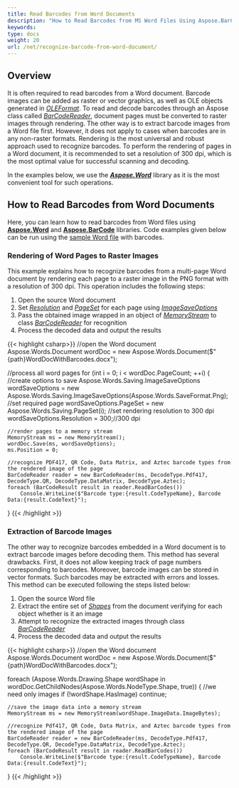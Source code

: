 ```yaml
---
title: Read Barcodes from Word Documents
description: "How to Read Barcodes from MS Word Files Using Aspose.BarCode and Aspose.Words for .NET"
keywords:
type: docs
weight: 20
url: /net/recognize-barcode-from-word-document/
---
```

## **Overview**
It is often required to read barcodes from a Word document. Barcode images can be added as raster or vector graphics, as well as OLE objects generated in [*OLEFormat*](https://docs.microsoft.com/office/vba/api/word.oleformat). To read and decode barcodes through an Aspose class called [*BarCodeReader*](https://apireference.aspose.com/barcode/net/aspose.barcode.barcoderecognition/barcodereader), document pages must be converted to raster images through rendering. The other way is to extract barcode images from a Word file first. However, it does not apply to cases when barcodes are in any non-raster formats. Rendering is the most universal and robust approach used to recognize barcodes. To perform the rendering of pages in a Word document, it is recommended to set a resolution of 300 dpi, which is the most optimal value for successful scanning and decoding.

In the examples below, we use the [***Aspose.Word***](https://products.aspose.com/words/net/) library as it is the most convenient tool for such operations.
  
## **How to Read Barcodes from Word Documents**
Here, you can learn how to read barcodes from Word files using [**Aspose.Word**](https://reference.aspose.com/words/net/) and [**Aspose.BarCode**](https://reference.aspose.com/barcode/net/) libraries. Code examples given below can be run using the [sample Word file](worddocwithbarcodes.docx) with barcodes.

### **Rendering of Word Pages to Raster Images**

This example explains how to recognize barcodes from a multi-page Word document by rendering each page to a raster image in the PNG format with a resolution of 300 dpi. This operation includes the following steps:
1.	Open the source Word document
2.	Set [*Resolution*](https://apireference.aspose.com/barcode/net/aspose.barcode.generation/basegenerationparameters/properties/resolution) and [*PageSet*](https://apireference.aspose.com/words/net/aspose.words.saving/pageset) for each page using [*ImageSaveOptions*](https://apireference.aspose.com/words/net/aspose.words.saving/imagesaveoptions)
3.	Pass the obtained image wrapped in an object of [*MemoryStream*](https://docs.microsoft.com/dotnet/api/system.io.memorystream) to class [*BarCodeReader*](https://apireference.aspose.com/barcode/net/aspose.barcode.barcoderecognition/barcodereader) for recognition
4.	Process the decoded data and output the results  
  
{{< highlight csharp>}}
//open the Word document
Aspose.Words.Document wordDoc = new Aspose.Words.Document($"{path}WordDocWithBarcodes.docx");

//process all word pages
for (int i = 0; i < wordDoc.PageCount; ++i)
{
    //create options to save
    Aspose.Words.Saving.ImageSaveOptions wordSaveOptions = new Aspose.Words.Saving.ImageSaveOptions(Aspose.Words.SaveFormat.Png);
    //set required page
    wordSaveOptions.PageSet = new Aspose.Words.Saving.PageSet(i);
    //set rendering resolution to 300 dpi
    wordSaveOptions.Resolution = 300;//300 dpi

    //render pages to a memory stream
    MemoryStream ms = new MemoryStream();
    wordDoc.Save(ms, wordSaveOptions);
    ms.Position = 0;

    //recognize PDF417, QR Code, Data Matrix, and Aztec barcode types from the rendered image of the page
    BarCodeReader reader = new BarCodeReader(ms, DecodeType.Pdf417, DecodeType.QR, DecodeType.DataMatrix, DecodeType.Aztec);
    foreach (BarCodeResult result in reader.ReadBarCodes())
        Console.WriteLine($"Barcode type:{result.CodeTypeName}, Barcode Data:{result.CodeText}");
}
{{< /highlight >}}
  
### **Extraction of Barcode Images**

The other way to recognize barcodes embedded in a Word document is to extract barcode images before decoding them. This method has several drawbacks. First, it does not allow keeping track of page numbers corresponding to barcodes. Moreover, barcode images can be stored in vector formats. Such barcodes may be extracted with errors and losses.  
This method can be executed following the steps listed below:
1.	Open the source Word file
2.	Extract the entire set of [*Shapes*](https://apireference.aspose.com/words/net/aspose.words.drawing/shape) from the document verifying for each object whether is it an image
3.	Attempt to recognize the extracted images through class [*BarCodeReader*](https://apireference.aspose.com/barcode/net/aspose.barcode.barcoderecognition/barcodereader)
4.	Process the decoded data and output the results 
  
{{< highlight csharp>}}
//open the Word document
Aspose.Words.Document wordDoc = new Aspose.Words.Document($"{path}WordDocWithBarcodes.docx");

foreach (Aspose.Words.Drawing.Shape wordShape in wordDoc.GetChildNodes(Aspose.Words.NodeType.Shape, true))
{
    //we need only images
    if (!wordShape.HasImage) continue;

    //save the image data into a memory stream
    MemoryStream ms = new MemoryStream(wordShape.ImageData.ImageBytes);

    //recognize Pdf417, QR Code, Data Matrix, and Aztec barcode types from the rendered image of the page
    BarCodeReader reader = new BarCodeReader(ms, DecodeType.Pdf417, DecodeType.QR, DecodeType.DataMatrix, DecodeType.Aztec);
    foreach (BarCodeResult result in reader.ReadBarCodes())
        Console.WriteLine($"Barcode type:{result.CodeTypeName}, Barcode Data:{result.CodeText}");
}
{{< /highlight >}}
  